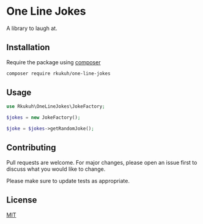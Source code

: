 # One Line Jokes

A library to laugh at.

## Installation

Require the package using [composer](https://getcomposer.org/download/)

```bash
composer require rkukuh/one-line-jokes
```

## Usage

```php
use Rkukuh\OneLineJokes\JokeFactory;

$jokes = new JokeFactory();

$joke = $jokes->getRandomJoke();
```

## Contributing

Pull requests are welcome. For major changes, please open an issue first to discuss what you would like to change.

Please make sure to update tests as appropriate.

## License

[MIT](./LICENSE.md)
